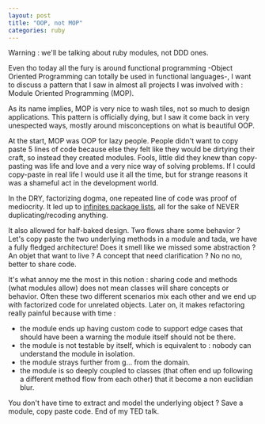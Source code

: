 ```yaml
---
layout: post
title: "OOP, not MOP"
categories: ruby
---
```


Warning : we'll be talking about ruby modules, not DDD ones.

Even tho today all the fury is around functional programming -Object Oriented Programming can totally be used in functional languages-, I want to discuss a pattern that I saw in almost all projects I was involved with : Module Oriented Programming (MOP).

As its name implies, MOP is very nice to wash tiles, not so much to design applications. This pattern is officially dying, but I saw it come back in very unespected ways, mostly around misconceptions on what is beautiful OOP.

At the start, MOP was OOP for lazy people.
People didn't want to copy paste 5 lines of code because else they felt like they would be dirtying their craft, so instead they created modules.
Fools, little did they knew than copy-pasting was life and love and a very nice way of solving problems.
If I could copy-paste in real life I would use it all the time, but for strange reasons it was a shameful act in the development world.

In the DRY, factorizing dogma, one repeated line of code was proof of mediocrity. It led up to [infinites package lists](https://www.npmjs.com/package/istrue), all for the sake of NEVER duplicating/recoding anything.

It also allowed for half-baked design. Two flows share some behavior ? Let's copy paste the two underlying methods in a module and tada, we have a fully fledged architecture!
Does it smell like we missed some abstraction ? An objet that want to live ? A concept that need clarification ? No no no, better to share code.

It's what annoy me the most in this notion : sharing code and methods (what modules allow) does not mean classes will share concepts or behavior.
Often these two different scenarios mix each other and we end up with factorized code for unrelated objects. Later on, it makes refactoring really painful because with time :
- the module ends up having custom code to support edge cases that should have been a warning the module itself should not be there.
- the module is not testable by itself, which is equivalent to : nobody can understand the module in isolation.
- the module strays further from g... from the domain.
- the module is so deeply coupled to classes (that often end up following a different method flow from each other) that it become a non euclidian blur.

You don't have time to extract and model the underlying object ? Save a module, copy paste code.
End of my TED talk.
